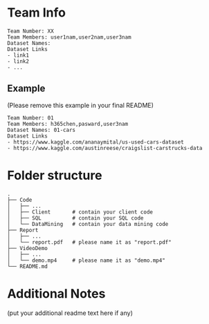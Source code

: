 # Team Info

```
Team Number: XX
Team Members: user1nam,user2nam,user3nam
Dataset Names:
Dataset Links
- link1
- link2
- ...
```

## Example

(Please remove this example in your final README)
```
Team Number: 01
Team Members: h365chen,pasward,user3nam
Dataset Names: 01-cars
Dataset Links
- https://www.kaggle.com/ananaymital/us-used-cars-dataset
- https://www.kaggle.com/austinreese/craigslist-carstrucks-data
```

# Folder structure

```
.
├── Code
│   ├── ...
│   ├── Client       # contain your client code
│   ├── SQL          # contain your SQL code
│   └── DataMining   # contain your data mining code
├── Report
│   ├── ...
│   └── report.pdf   # please name it as "report.pdf"
├── VideoDemo
│   ├── ...
│   └── demo.mp4     # please name it as "demo.mp4"
└── README.md
```

# Additional Notes

(put your additional readme text here if any)
